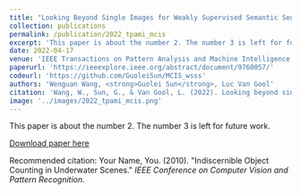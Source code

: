 ```yaml
---
title: "Looking Beyond Single Images for Weakly Supervised Semantic Segmentation Learning"
collection: publications
permalink: /publication/2022_tpami_mcis
excerpt: 'This paper is about the number 2. The number 3 is left for future work.'
date: 2022-04-17
venue: 'IEEE Transactions on Pattern Analysis and Machine Intelligence (TPAMI)'
paperurl: 'https://ieeexplore.ieee.org/abstract/document/9760057/'
codeurl: 'https://github.com/GuoleiSun/MCIS_wsss'
authors: 'Wenguan Wang, <strong>Guolei Sun</strong>, Luc Van Gool'
citation: 'Wang, W., Sun, G., & Van Gool, L. (2022). Looking beyond single images for weakly supervised semantic segmentation learning. <i>TPAMI</i>.'
image: '../images/2022_tpami_mcis.png'
---
```

This paper is about the number 2. The number 3 is left for future work.

[Download paper here](https://openaccess.thecvf.com/content/CVPR2023/papers/Sun_Indiscernible_Object_Counting_in_Underwater_Scenes_CVPR_2023_paper.pdf)

Recommended citation: Your Name, You. (2010). "Indiscernible Object Counting in Underwater Scenes." <i>IEEE Conference on Computer Vision and Pattern Recognition</i>.